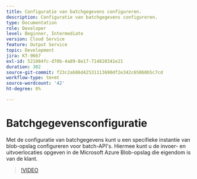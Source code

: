 ```yaml
---
title: Configuratie van batchgegevens configureren.
description: Configuratie van batchgegevens configureren.
type: Documentation
role: Developer
level: Beginner, Intermediate
version: Cloud Service
feature: Output Service
topic: Development
jira: KT-9667
exl-id: 521084fc-d70b-4a89-8e17-714820341e21
duration: 302
source-git-commit: f23c2ab86d42531113690df2e342c65060b5c7cd
workflow-type: tm+mt
source-wordcount: '42'
ht-degree: 0%

---
```


# Batchgegevensconfiguratie

Met de configuratie van batchgegevens kunt u een specifieke instantie van blob-opslag configureren voor batch-API&#39;s. Hiermee kunt u de invoer- en uitvoerlocaties opgeven in de Microsoft Azure Blob-opslag die eigendom is van de klant.

>[!VIDEO](https://video.tv.adobe.com/v/340128?quality=12&learn=on)
